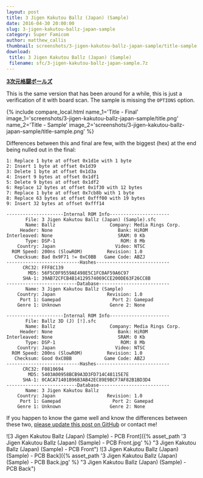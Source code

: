 ```yaml
---
layout: post
title: 3 Jigen Kakutou Ballz (Japan) (Sample)
date: 2016-04-30 20:00:00
slug: 3-jigen-kakutou-ballz-japan-sample
category: Super Famicom
author: matthew_callis
thumbnail: screenshots/3-jigen-kakutou-ballz-japan-sample/title-sample.png
download:
 title: 3 Jigen Kakutou Ballz (Japan) (Sample)
 filename: sfc/3-jigen-kakutou-ballz-japan-sample.7z
---
```


__[3次元格闘ボールズ](https://superfamicom.org/info/3-jigen-kakutou-ballz)__

This is the same version that has been around for a while, this is just a verification of it with board scan. The sample is missing the `OPTIONS` option.

{% include compare_local.html
    name_1='Title - Final'
    image_1='screenshots/3-jigen-kakutou-ballz-japan-sample/title.png'
    name_2='Title - Sample'
    image_2='screenshots/3-jigen-kakutou-ballz-japan-sample/title-sample.png'
%}

Differences between this and final are few, with the biggest (hex) at the end being nulled out in the final:

```
1: Replace 1 byte at offset 0x1d1e with 1 byte
2: Insert 1 byte at offset 0x1d39
3: Delete 1 byte at offset 0x1d3a
4: Insert 9 bytes at offset 0x1df1
5: Delete 9 bytes at offset 0x1df2
6: Replace 12 bytes at offset 0x1f30 with 12 bytes
7: Replace 1 byte at offset 0x7cb8b with 1 byte
8: Replace 63 bytes at offset 0xfff00 with 19 bytes
9: Insert 32 bytes at offset 0xfff14
```

```
---------------------Internal ROM Info----------------------
       File: 3 Jigen Kakutou Ballz (Japan) (Sample).sfc
       Name: Ballz                    Company: Media Rings Corp.
     Header: None                        Bank: HiROM
Interleaved: None                        SRAM: 0 Kb
       Type: DSP-1                        ROM: 8 Mb
    Country: Japan                      Video: NTSC
  ROM Speed: 200ns (SlowROM)         Revision: 1.0
   Checksum: Bad 0x9F71 != 0xC0BB   Game Code: ABZJ
---------------------------Hashes---------------------------
      CRC32: FFF8C139
        MD5: 56F5C0F9559AE498E5C1FC0AF59A6C97
      SHA-1: 39AB72CFCB4B14129574069CCE200DE63F26CC8B
--------------------------Database--------------------------
       Name: 3 Jigen Kakutou Ballz (Sample)
    Country: Japan                   Revision: 1.0
     Port 1: Gamepad                   Port 2: Gamepad
    Genre 1: Unknown                  Genre 2: None

---------------------Internal ROM Info----------------------
       File: Ballz 3D (J) [!].sfc
       Name: Ballz                    Company: Media Rings Corp.
     Header: None                        Bank: HiROM
Interleaved: None                        SRAM: 0 Kb
       Type: DSP-1                        ROM: 8 Mb
    Country: Japan                      Video: NTSC
  ROM Speed: 200ns (SlowROM)         Revision: 1.0
   Checksum: Good 0xC0BB            Game Code: ABZJ
---------------------------Hashes---------------------------
      CRC32: F0810694
        MD5: 5403A00958BCB9A3D3FD714C48115E7E
      SHA-1: 0CACA71401B96B3AB42EC89E9BCF7AF82B1BD3D4
--------------------------Database--------------------------
       Name: 3 Jigen Kakutou Ballz
    Country: Japan                   Revision: 1.0
     Port 1: Gamepad                   Port 2: Gamepad
    Genre 1: Unknown                  Genre 2: None
```

If you happen to know the game well and know the differences between these two, [please update this post on GitHub](https://github.com/MatthewCallis/eludevisibility.org) or contact me!

![3 Jigen Kakutou Ballz (Japan) (Sample) - PCB Front]({% asset_path '3 Jigen Kakutou Ballz (Japan) (Sample) - PCB Front.jpg' %} "3 Jigen Kakutou Ballz (Japan) (Sample) - PCB Front")
![3 Jigen Kakutou Ballz (Japan) (Sample) - PCB Back]({% asset_path '3 Jigen Kakutou Ballz (Japan) (Sample) - PCB Back.jpg' %} "3 Jigen Kakutou Ballz (Japan) (Sample) - PCB Back")
